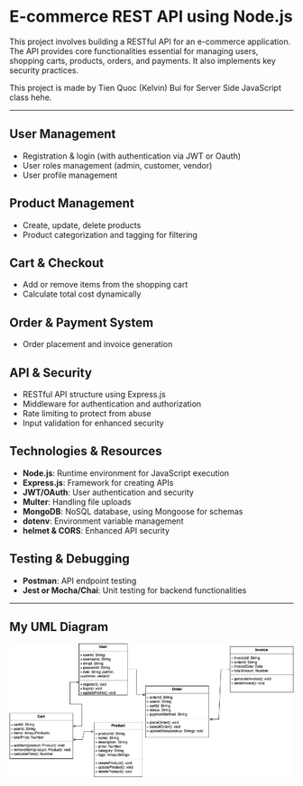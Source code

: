 # E-commerce REST API using Node.js

This project involves building a RESTful API for an e-commerce application. The API provides core functionalities essential for managing users, shopping carts, products, orders, and payments. It also implements key security practices.

This project is made by Tien Quoc (Kelvin) Bui for Server Side JavaScript class hehe.

---

## User Management
- Registration & login (with authentication via JWT or Oauth)
- User roles management (admin, customer, vendor)
- User profile management

## Product Management
- Create, update, delete products
- Product categorization and tagging for filtering

## Cart & Checkout
- Add or remove items from the shopping cart
- Calculate total cost dynamically

## Order & Payment System
- Order placement and invoice generation

## API & Security
- RESTful API structure using Express.js
- Middleware for authentication and authorization
- Rate limiting to protect from abuse
- Input validation for enhanced security

## Technologies & Resources
- **Node.js**: Runtime environment for JavaScript execution
- **Express.js**: Framework for creating APIs
- **JWT/OAuth**: User authentication and security
- **Multer**: Handling file uploads
- **MongoDB**: NoSQL database, using Mongoose for schemas
- **dotenv**: Environment variable management
- **helmet & CORS**: Enhanced API security

## Testing & Debugging
- **Postman**: API endpoint testing
- **Jest or Mocha/Chai**: Unit testing for backend functionalities

---

## My UML Diagram
![Kelvin's UML Diagram](asset/uml-diagram.png)
